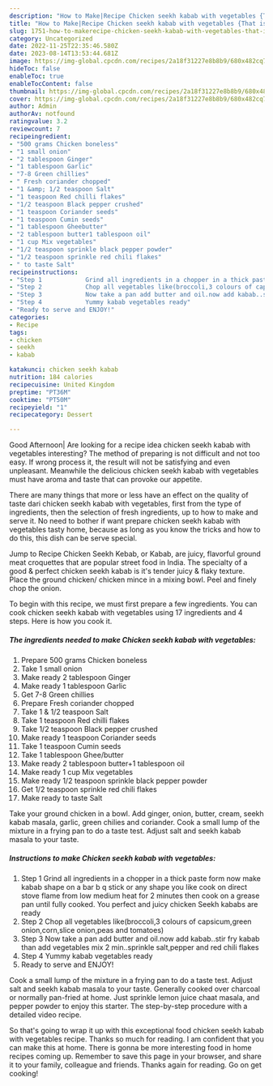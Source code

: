 ```yaml
---
description: "How to Make|Recipe Chicken seekh kabab with vegetables {That is Simple"
title: "How to Make|Recipe Chicken seekh kabab with vegetables {That is Simple"
slug: 1751-how-to-makerecipe-chicken-seekh-kabab-with-vegetables-that-is-simple
category: Uncategorized
date: 2022-11-25T22:35:46.580Z
date: 2023-08-14T13:53:44.681Z
image: https://img-global.cpcdn.com/recipes/2a18f31227e8b8b9/680x482cq70/chicken-seekh-kabab-with-vegetables-recipe-main-photo.jpg
hideToc: false
enableToc: true
enableTocContent: false
thumbnail: https://img-global.cpcdn.com/recipes/2a18f31227e8b8b9/680x482cq70/chicken-seekh-kabab-with-vegetables-recipe-main-photo.jpg
cover: https://img-global.cpcdn.com/recipes/2a18f31227e8b8b9/680x482cq70/chicken-seekh-kabab-with-vegetables-recipe-main-photo.jpg
author: Admin
authorAv: notfound
ratingvalue: 3.2
reviewcount: 7
recipeingredient:
- "500 grams Chicken boneless"
- "1 small onion"
- "2 tablespoon Ginger"
- "1 tablespoon Garlic"
- "7-8 Green chillies"
- " Fresh coriander chopped"
- "1 &amp; 1/2 teaspoon Salt"
- "1 teaspoon Red chilli flakes"
- "1/2 teaspoon Black pepper crushed"
- "1 teaspoon Coriander seeds"
- "1 teaspoon Cumin seeds"
- "1 tablespoon Gheebutter"
- "2 tablespoon butter1 tablespoon oil"
- "1 cup Mix vegetables"
- "1/2 teaspoon sprinkle black pepper powder"
- "1/2 teaspoon sprinkle red chili flakes"
- " to taste Salt"
recipeinstructions:
- "Step 1            Grind all ingredients in a chopper in a thick paste form now make kabab shape on a bar b q stick or any shape you like cook on direct stove flame from low medium heat for 2 minutes then cook on a grease pan until fully cooked. You perfect and juicy chicken Seekh kababs are ready"
- "Step 2            Chop all vegetables like(broccoli,3 colours of capsicum,green onion,corn,slice onion,peas and tomatoes)"
- "Step 3            Now take a pan add butter and oil.now add kabab..stir fry kabab than add vegetables mix 2 min..sprinkle salt,pepper and red chili flakes"
- "Step 4            Yummy kabab vegetables ready"
- "Ready to serve and ENJOY!"
categories:
- Recipe
tags:
- chicken
- seekh
- kabab

katakunci: chicken seekh kabab 
nutrition: 184 calories
recipecuisine: United Kingdom
preptime: "PT36M"
cooktime: "PT50M"
recipeyield: "1"
recipecategory: Dessert

---
```



Good Afternoon| Are looking for a recipe idea chicken seekh kabab with vegetables interesting? The method of preparing is not difficult and not too easy. If wrong process it, the result will not be satisfying and even unpleasant. Meanwhile the delicious chicken seekh kabab with vegetables must have aroma and taste that can provoke our appetite.






There are many things that more or less have an effect on the quality of taste dari chicken seekh kabab with vegetables, first from the type of ingredients, then the selection of fresh ingredients, up to how to make and serve it. No need to bother if want prepare chicken seekh kabab with vegetables tasty home, because as long as you know the tricks and how to do this, this dish can be serve  special.


Jump to Recipe Chicken Seekh Kebab, or Kabab, are juicy, flavorful ground meat croquettes that are popular street food in India. The specialty of a good &amp; perfect chicken seekh kabab is it&#39;s tender juicy &amp; flaky texture. Place the ground chicken/ chicken mince in a mixing bowl. Peel and finely chop the onion.


To begin with this recipe, we must first prepare a few ingredients. You can cook chicken seekh kabab with vegetables using 17 ingredients and 4 steps. Here is how you cook it.

<!--inarticleads1-->

##### The ingredients needed to make Chicken seekh kabab with vegetables:

1. Prepare 500 grams Chicken boneless
1. Take 1 small onion
1. Make ready 2 tablespoon Ginger
1. Make ready 1 tablespoon Garlic
1. Get 7-8 Green chillies
1. Prepare  Fresh coriander chopped
1. Take 1 &amp; 1/2 teaspoon Salt
1. Take 1 teaspoon Red chilli flakes
1. Take 1/2 teaspoon Black pepper crushed
1. Make ready 1 teaspoon Coriander seeds
1. Take 1 teaspoon Cumin seeds
1. Take 1 tablespoon Ghee/butter
1. Make ready 2 tablespoon butter+1 tablespoon oil
1. Make ready 1 cup Mix vegetables
1. Make ready 1/2 teaspoon sprinkle black pepper powder
1. Get 1/2 teaspoon sprinkle red chili flakes
1. Make ready  to taste Salt


Take your ground chicken in a bowl. Add ginger, onion, butter, cream, seekh kabab masala, garlic, green chilies and coriander. Cook a small lump of the mixture in a frying pan to do a taste test. Adjust salt and seekh kabab masala to your taste. 

<!--inarticleads2-->

##### Instructions to make Chicken seekh kabab with vegetables:

1. Step 1            Grind all ingredients in a chopper in a thick paste form now make kabab shape on a bar b q stick or any shape you like cook on direct stove flame from low medium heat for 2 minutes then cook on a grease pan until fully cooked. You perfect and juicy chicken Seekh kababs are ready
1. Step 2            Chop all vegetables like(broccoli,3 colours of capsicum,green onion,corn,slice onion,peas and tomatoes)
1. Step 3            Now take a pan add butter and oil.now add kabab..stir fry kabab than add vegetables mix 2 min..sprinkle salt,pepper and red chili flakes
1. Step 4            Yummy kabab vegetables ready
1. Ready to serve and ENJOY!

Cook a small lump of the mixture in a frying pan to do a taste test. Adjust salt and seekh kabab masala to your taste. Generally cooked over charcoal or normally pan-fried at home. Just sprinkle lemon juice chaat masala, and pepper powder to enjoy this starter. The step-by-step procedure with a detailed video recipe. 

So that's going to wrap it up with this exceptional food chicken seekh kabab with vegetables recipe. Thanks so much for reading. I am confident that you can make this at home. There is gonna be more interesting food in home recipes coming up. Remember to save this page in your browser, and share it to your family, colleague and friends. Thanks again for reading. Go on get cooking!
